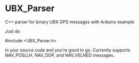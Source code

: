 # UBX_Parser
C++ parser for binary UBX GPS messages with Arduino example

Just do

\#include \<UBX_Parser.h\> 

in your source code and you're good to go.  Currently supports NAV_POSLLH, NAV_DOP, and NAV_VELNED messages.

